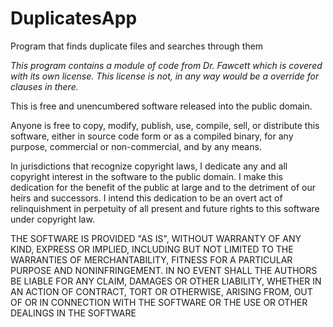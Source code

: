 # DuplicatesApp
Program that finds duplicate files and searches through them

*This program contains a module of code from Dr. Fawcett which is covered with its own license. This license is not, 
in any way would be a override for clauses in there.*

This is free and unencumbered software released into the public domain.

Anyone is free to copy, modify, publish, use, compile, sell, or distribute this software, either in source code form 
or as a compiled binary, for any purpose, commercial or non-commercial, and by any means.

In jurisdictions that recognize copyright laws, I dedicate any and all copyright interest in the software to the 
public domain. I make this dedication for the benefit of the public at large and to the detriment of our heirs and
successors. I intend this dedication to be an overt act of relinquishment in perpetuity of all present and future 
rights to this software under copyright law.

THE SOFTWARE IS PROVIDED "AS IS", WITHOUT WARRANTY OF ANY KIND,
EXPRESS OR IMPLIED, INCLUDING BUT NOT LIMITED TO THE WARRANTIES OF
MERCHANTABILITY, FITNESS FOR A PARTICULAR PURPOSE AND NONINFRINGEMENT.
IN NO EVENT SHALL THE AUTHORS BE LIABLE FOR ANY CLAIM, DAMAGES OR
OTHER LIABILITY, WHETHER IN AN ACTION OF CONTRACT, TORT OR OTHERWISE,
ARISING FROM, OUT OF OR IN CONNECTION WITH THE SOFTWARE OR THE USE OR
OTHER DEALINGS IN THE SOFTWARE
